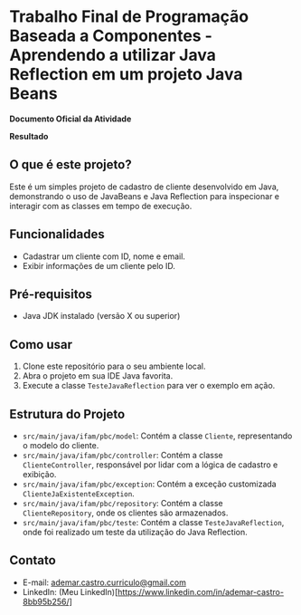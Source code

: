 # Trabalho Final de Programação Baseada a Componentes - Aprendendo a utilizar Java Reflection em um projeto Java Beans

**Documento Oficial da Atividade**

**Resultado**

## O que é este projeto?

Este é um simples projeto de cadastro de cliente desenvolvido em Java, demonstrando o uso de JavaBeans e Java Reflection para inspecionar e interagir com as classes em tempo de execução.

## Funcionalidades

- Cadastrar um cliente com ID, nome e email.
- Exibir informações de um cliente pelo ID.

## Pré-requisitos

- Java JDK instalado (versão X ou superior)

## Como usar

1. Clone este repositório para o seu ambiente local.
2. Abra o projeto em sua IDE Java favorita.
3. Execute a classe `TesteJavaReflection` para ver o exemplo em ação.

## Estrutura do Projeto

- `src/main/java/ifam/pbc/model`: Contém a classe `Cliente`, representando o modelo do cliente.
- `src/main/java/ifam/pbc/controller`: Contém a classe `ClienteController`, responsável por lidar com a lógica de cadastro e exibição.
- `src/main/java/ifam/pbc/exception`: Contém a exceção customizada `ClienteJaExistenteException`.
- `src/main/java/ifam/pbc/repository`: Contém a classe `ClienteRepository`, onde os clientes são armazenados.
- `src/main/java/ifam/pbc/teste`: Contém a classe `TesteJavaReflection`, onde foi realizado um teste da utilização do Java Reflection.

## Contato
- E-mail: ademar.castro.curriculo@gmail.com
- LinkedIn: (Meu LinkedIn)[https://www.linkedin.com/in/ademar-castro-8bb95b256/]
